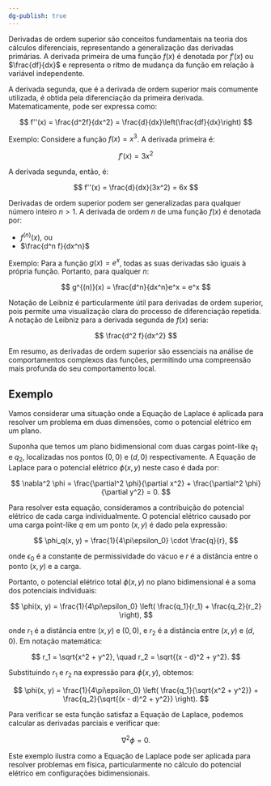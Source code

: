 ```yaml
---
dg-publish: true
---
```


Derivadas de ordem superior são conceitos fundamentais na teoria dos cálculos diferenciais, representando a generalização das derivadas primárias. A derivada primeira de uma função $f(x)$ é denotada por $f'(x)$ ou $\frac{df}{dx}$ e representa o ritmo de mudança da função em relação à variável independente.

A derivada segunda, que é a derivada de ordem superior mais comumente utilizada, é obtida pela diferenciação da primeira derivada. Matematicamente, pode ser expressa como:

$$
f''(x) = \frac{d^2f}{dx^2} = \frac{d}{dx}\left(\frac{df}{dx}\right)
$$

Exemplo: Considere a função $f(x) = x^3$. A derivada primeira é:

$$
f'(x) = 3x^2
$$

A derivada segunda, então, é:

$$
f''(x) = \frac{d}{dx}(3x^2) = 6x
$$

Derivadas de ordem superior podem ser generalizadas para qualquer número inteiro $n > 1$. A derivada de ordem $n$ de uma função $f(x)$ é denotada por:

- $f^{(n)}(x)$, ou
- $\frac{d^n f}{dx^n}$

Exemplo: Para a função $g(x) = e^x$, todas as suas derivadas são iguais à própria função. Portanto, para qualquer $n$:

$$
g^{(n)}(x) = \frac{d^n}{dx^n}e^x = e^x
$$

Notação de Leibniz é particularmente útil para derivadas de ordem superior, pois permite uma visualização clara do processo de diferenciação repetida. A notação de Leibniz para a derivada segunda de $f(x)$ seria:

$$
\frac{d^2 f}{dx^2}
$$

Em resumo, as derivadas de ordem superior são essenciais na análise de comportamentos complexos das funções, permitindo uma compreensão mais profunda do seu comportamento local.

## Exemplo

Vamos considerar uma situação onde a Equação de Laplace é aplicada para resolver um problema em duas dimensões, como o potencial elétrico em um plano.

Suponha que temos um plano bidimensional com duas cargas point-like $q_1$ e $q_2$, localizadas nos pontos $(0, 0)$ e $(d, 0)$ respectivamente. A Equação de Laplace para o potencial elétrico $\phi(x, y)$ neste caso é dada por:

$$
\nabla^2 \phi = \frac{\partial^2 \phi}{\partial x^2} + \frac{\partial^2 \phi}{\partial y^2} = 0.
$$

Para resolver esta equação, consideramos a contribuição do potencial elétrico de cada carga individualmente. O potencial elétrico causado por uma carga point-like $q$ em um ponto $(x, y)$ é dado pela expressão:

$$
\phi_q(x, y) = \frac{1}{4\pi\epsilon_0} \cdot \frac{q}{r},
$$

onde $\epsilon_0$ é a constante de permissividade do vácuo e $r$ é a distância entre o ponto $(x, y)$ e a carga.

Portanto, o potencial elétrico total $\phi(x, y)$ no plano bidimensional é a soma dos potenciais individuais:

$$
\phi(x, y) = \frac{1}{4\pi\epsilon_0} \left( \frac{q_1}{r_1} + \frac{q_2}{r_2} \right),
$$

onde $r_1$ é a distância entre $(x, y)$ e $(0, 0)$, e $r_2$ é a distância entre $(x, y)$ e $(d, 0)$. Em notação matemática:

$$
r_1 = \sqrt{x^2 + y^2}, \quad r_2 = \sqrt{(x - d)^2 + y^2}.
$$

Substituindo $r_1$ e $r_2$ na expressão para $\phi(x, y)$, obtemos:

$$
\phi(x, y) = \frac{1}{4\pi\epsilon_0} \left( \frac{q_1}{\sqrt{x^2 + y^2}} + \frac{q_2}{\sqrt{(x - d)^2 + y^2}} \right).
$$

Para verificar se esta função satisfaz a Equação de Laplace, podemos calcular as derivadas parciais e verificar que:

$$
\nabla^2 \phi = 0.
$$

Este exemplo ilustra como a Equação de Laplace pode ser aplicada para resolver problemas em física, particularmente no cálculo do potencial elétrico em configurações bidimensionais.
